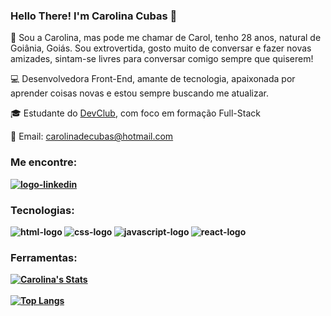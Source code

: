 ### Hello There! I'm Carolina Cubas 👋
🚀 Sou a Carolina, mas pode me chamar de Carol, tenho 28 anos, natural de Goiânia, Goiás. Sou extrovertida, gosto muito de conversar e fazer novas amizades, sintam-se livres para conversar comigo sempre que quiserem!

💻 Desenvolvedora Front-End, amante de tecnologia, apaixonada por aprender coisas novas e estou sempre buscando me atualizar.

🎓 Estudante do <a href="https://rodolfomori.com.br/devclub">DevClub</a>, com foco em formação Full-Stack

📧 Email: carolinadecubas@hotmail.com
<b>
<h3>Me encontre:</h3>
<a href="https://www.linkedin.com/in/carolinacubas/"><img src="https://img.shields.io/badge/LinkedIn-0077B5?style=for-the-badge&logo=linkedin&logoColor=white" alt="logo-linkedin"/></a>
<br>
<h3>Tecnologias:</h3>
<img src="https://img.shields.io/badge/HTML5-E34F26?style=for-the-badge&logo=html5&logoColor=white" alt= "html-logo"/>
<img src="https://img.shields.io/badge/CSS3-1572B6?style=for-the-badge&logo=css3&logoColor=white" alt="css-logo"/>
<img src="https://img.shields.io/badge/JavaScript-F7DF1E?style=for-the-badge&logo=javascript&logoColor=black" alt="javascript-logo"/>
<img src="https://img.shields.io/badge/React-20232A?style=for-the-badge&logo=react&logoColor=61DAFB" alt="react-logo"/>
<br>
<h3>Ferramentas:</h3>

[![Carolina's Stats](https://github-readme-stats.vercel.app/api?username=carolinacubass)](https://github.com/anuraghazra/github-readme-stats)
<br>
<br>
[![Top Langs](https://github-readme-stats.vercel.app/api/top-langs/?username=carolinacubass)](https://github.com/anuraghazra/github-readme-stats)
